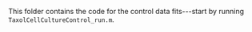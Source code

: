 This folder contains the code for the control data fits---start by running `TaxolCellCultureControl_run.m`.
